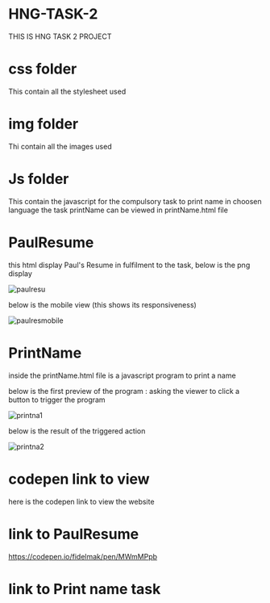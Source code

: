 # HNG-TASK-2
THIS IS HNG TASK 2 PROJECT
# css folder
This contain all the stylesheet used

# img folder 
Thi contain all the images used

# Js folder
This contain the javascript for the compulsory task to print name in choosen language
the task printName can be viewed in printName.html file

# PaulResume 
this html display Paul's Resume in fulfilment to the task, below is the png display

![paulresu](https://user-images.githubusercontent.com/64453973/129986377-c898208c-d657-4f59-9374-c1becd9b6c5f.png)

below is the mobile view (this shows its responsiveness)

![paulresmobile](https://user-images.githubusercontent.com/64453973/129986459-905ba281-4d43-4062-8641-526874fe92bc.png)


# PrintName
inside the printName.html file is a javascript program to print a name 

below is the first preview of the program : asking the viewer to click a button to trigger the program

![printna1](https://user-images.githubusercontent.com/64453973/129986643-ee1d2323-6d60-4ec3-b6df-6f37df1ca7bc.png)



below is the result of the triggered action 


![printna2](https://user-images.githubusercontent.com/64453973/129986692-55df49e2-78bf-4624-af2a-251bd39d224f.png)



# codepen link to view 



here is the codepen link to view the website

# link to PaulResume

https://codepen.io/fidelmak/pen/MWmMPpb

# link to Print name task






